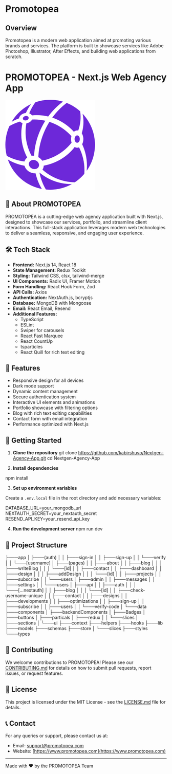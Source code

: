 # Promotopea

## Overview

Promotopea is a modern web application aimed at promoting various brands and services. The platform is built to showcase services like Adobe Photoshop, Illustrator, After Effects, and building web applications from scratch.

# PROMOTOPEA - Next.js Web Agency App

![PROMOTOPEA Logo](/public/logo.svg)

## 🚀 About PROMOTOPEA

PROMOTOPEA is a cutting-edge web agency application built with Next.js, designed to showcase our services, portfolio, and streamline client interactions. This full-stack application leverages modern web technologies to deliver a seamless, responsive, and engaging user experience.

## 🛠 Tech Stack

- **Frontend:** Next.js 14, React 18
- **State Management:** Redux Toolkit
- **Styling:** Tailwind CSS, clsx, tailwind-merge
- **UI Components:** Radix UI, Framer Motion
- **Form Handling:** React Hook Form, Zod
- **API Calls:** Axios
- **Authentication:** NextAuth.js, bcryptjs
- **Database:** MongoDB with Mongoose
- **Email:** React Email, Resend
- **Additional Features:**
  - TypeScript
  - ESLint
  - Swiper for carousels
  - React Fast Marquee
  - React CountUp
  - tsparticles
  - React Quill for rich text editing

## 🌟 Features

- Responsive design for all devices
- Dark mode support
- Dynamic content management
- Secure authentication system
- Interactive UI elements and animations
- Portfolio showcase with filtering options
- Blog with rich text editing capabilities
- Contact form with email integration
- Performance optimized with Next.js

## 🚀 Getting Started

1. **Clone the repository**
   git clone https://github.com/kabirshuvo/Nextgen-Agency-App.git
   cd Nextgen-Agency-App

2. **Install dependencies**

npm install

3. **Set up environment variables**

Create a `.env.local` file in the root directory and add necessary variables:

DATABASE_URL=your_mongodb_url
NEXTAUTH_SECRET=your_nextauth_secret
RESEND_API_KEY=your_resend_api_key

4. **Run the development server**
   npm run dev

## 📁 Project Structure

├───app
│ ├───(auth)
│ │ ├───sign-in
│ │ ├───sign-up
│ │ └───verify
│ │ └───[username]
│ ├───(pages)
│ │ ├───about
│ │ ├───blog
│ │ │ ├───writeBlog
│ │ │ └───[id]
│ │ ├───contact
│ │ ├───dashboard
│ │ ├───design
│ │ │ ├───addDesign
│ │ │ └───[id]
│ │ ├───projects
│ │ ├───subscribe
│ │ └───users
│ ├───admin
│ │ ├───messages
│ │ ├───settings
│ │ └───users
│ ├───api
│ │ ├───auth
│ │ │ └───[...nextauth]
│ │ ├───blog
│ │ │ └───[id]
│ │ ├───check-username-unique
│ │ ├───contact
│ │ ├───designs
│ │ ├───developments
│ │ ├───optimizations
│ │ ├───sign-up
│ │ ├───subscribe
│ │ ├───users
│ │ └───verify-code
│ └───data
├───components
│ ├───backendComponents
│ ├───Badges
│ ├───buttons
│ ├───particals
│ ├───redux
│ │ └───slices
│ ├───sections
│ └───ui
├───context
├───helpers
├───hooks
├───lib
├───models
├───schemas
├───store
│ └───slices
├───styles
└───types

## 🤝 Contributing

We welcome contributions to PROMOTOPEA! Please see our [CONTRIBUTING.md](CONTRIBUTING.md) for details on how to submit pull requests, report issues, or request features.

## 📄 License

This project is licensed under the MIT License - see the [LICENSE.md](LICENSE.md) file for details.

## 📞 Contact

For any queries or support, please contact us at:

- Email: support@promotopea.com
- Website: [https://www.promotopea.com](https://www.promotopea.com)

---

Made with ❤️ by the PROMOTOPEA Team
